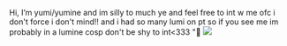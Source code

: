 Hi, I’m yumi/yumine and im silly to much ye and feel free to int w me ofc i don't force i don't mind!! and i had so many lumi on pt so if you see me im probably in a lumine cosp don't be shy to int<333 "🌼
![](https://cdn.discordapp.com/attachments/1231286027063267491/1231295437437403186/Senza_titolo_64_20240420192737.png?ex=6636703c&is=6623fb3c&hm=01278174fc5e29cbb2178328466a8ae8eabad024d0f957ff57a3c21d6600c77d&)
